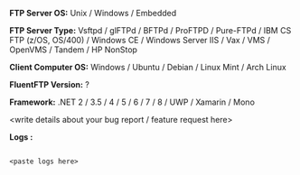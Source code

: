 **FTP Server OS:** Unix / Windows / Embedded

**FTP Server Type:** Vsftpd / glFTPd / BFTPd / ProFTPD / Pure-FTPd / IBM CS FTP (z/OS, OS/400) / Windows CE / Windows Server IIS / Vax / VMS / OpenVMS / Tandem / HP NonStop

**Client Computer OS:** Windows / Ubuntu / Debian / Linux Mint / Arch Linux

**FluentFTP Version:** ?

**Framework:** .NET 2 / 3.5 / 4 / 5 / 6 / 7 / 8 / UWP / Xamarin / Mono

<write details about your bug report / feature request here>

**Logs :**

<!---
Please generate VERBOSE logs from FluentFTP and paste them in the marked area below.
See this link for steps :

https://github.com/robinrodricks/FluentFTP/wiki/Logging#how-do-i-trace-ftp-commands-for-debugging
-->

```

<paste logs here>

```
